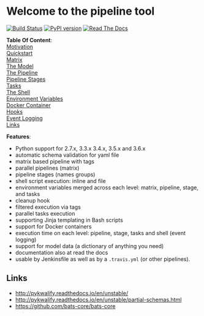 # Welcome to the pipeline tool

[![Build Status](https://travis-ci.org/Nachtfeuer/pipeline.svg?branch=master)](https://travis-ci.org/Nachtfeuer/pipeline)
[![PyPI version](https://badge.fury.io/py/spline.png)](https://badge.fury.io/py/spline)
[![Read The Docs](https://readthedocs.org/projects/spline/badge/?version=latest)](http://spline.readthedocs.io/en/latest/?badge=latest)

**Table Of Content**:  
[Motivation](docs/motivation.rst)  
[Quickstart](docs/quickstart.rst)  
[Matrix](docs/matrix.rst)  
[The Model](docs/model.rst)  
[The Pipeline](docs/pipeline.rst)  
[Pipeline Stages](docs/stages.rst)  
[Tasks](docs/tasks.rst)  
[The Shell](docs/shell.rst)  
[Environment Variables](docs/env.rst)  
[Docker Container](docs/docker_container.rst)  
[Hooks](docs/hooks.rst)  
[Event Logging](docs/event_logging.rst)  
[Links](#links)  

**Features**:
 - Python support for 2.7.x, 3.3.x 3.4.x, 3.5.x and 3.6.x
 - automatic schema validation for yaml file
 - matrix based pipeline with tags
 - parallel pipelines (matrix)
 - pipeline stages (names groups)
 - shell script execution: inline and file
 - environment variables merged across each level: matrix, pipeline, stage, and tasks
 - cleanup hook
 - filtered execution via tags
 - parallel tasks execution
 - supporting Jinja templating in Bash scripts
 - support for Docker containers
 - execution time on each level: pipeline, stage, tasks and shell (event logging)
 - support for model data (a dictionary of anything you need)
 - documentation also at read the docs
 - usable by Jenkinsfile as well as by a `.travis.yml` (or other pipelines).

## <a name="links">Links</a>

 - http://pykwalify.readthedocs.io/en/unstable/
 - http://pykwalify.readthedocs.io/en/unstable/partial-schemas.html
 - https://github.com/bats-core/bats-core

